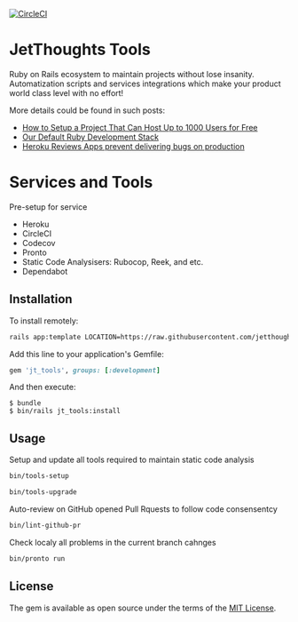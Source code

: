 [![CircleCI](https://circleci.com/gh/jetthoughts/jt_tools.svg?style=svg)](https://circleci.com/gh/jetthoughts/jt_tools)

# JetThoughts Tools

Ruby on Rails ecosystem to maintain projects without lose insanity.
Automatization scripts and services integrations which make your product world class level with no effort!

More details could be found in such posts:

* [How to Setup a Project That Can Host Up to 1000 Users for Free](https://jtway.co/how-to-setup-a-project-that-can-host-up-to-1000-users-for-free-ab59ad3edaf1)
* [Our Default Ruby Development Stack](https://jtway.co/our-default-ruby-development-stack-9d7e80ef21df)
* [Heroku Reviews Apps prevent delivering bugs on production](https://jtway.co/make-master-stable-again-b15c9ff3b129)

# Services and Tools

Pre-setup for service 

* Heroku
* CircleCI
* Codecov
* Pronto
* Static Code Analysisers: Rubocop, Reek, and etc.
* Dependabot

## Installation

To install remotely:

```bash
rails app:template LOCATION=https://raw.githubusercontent.com/jetthoughts/jt_tools/master/template.rb
```

Add this line to your application's Gemfile:

```ruby
gem 'jt_tools', groups: [:development]
```

And then execute:

    $ bundle
    $ bin/rails jt_tools:install


## Usage

Setup and update all tools required to maintain static code analysis

```bash
bin/tools-setup

bin/tools-upgrade
```

Auto-review on GitHub opened Pull Rquests to follow code consensentcy

```bash
bin/lint-github-pr
```

Check localy all problems in the current branch cahnges

```bash
bin/pronto run
```

## License

The gem is available as open source under the terms of the [MIT License](https://opensource.org/licenses/MIT).
